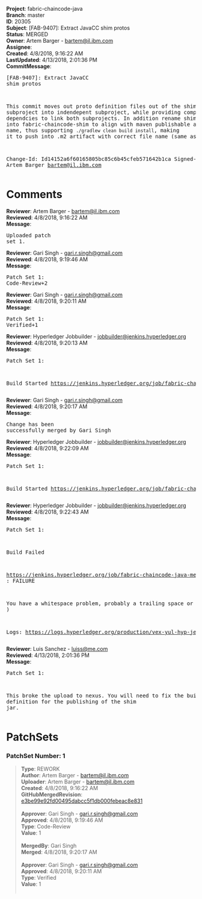 <strong>Project</strong>: fabric-chaincode-java<br><strong>Branch</strong>: master<br><strong>ID</strong>: 20305<br><strong>Subject</strong>: [FAB-9407]: Extract JavaCC shim protos<br><strong>Status</strong>: MERGED<br><strong>Owner</strong>: Artem Barger - bartem@il.ibm.com<br><strong>Assignee</strong>:<br><strong>Created</strong>: 4/8/2018, 9:16:22 AM<br><strong>LastUpdated</strong>: 4/13/2018, 2:01:36 PM<br><strong>CommitMessage</strong>:<br><pre>[FAB-9407]: Extract JavaCC shim protos

This commit moves out proto definition files out of the shim subproject
into indendepent subproject, while providing compile time dependcies to
link both subprojects. In addition rename shim subproject into
fabric-chaincode-shim to align with maven publishable artifact name,
thus supporting `./gradlew clean build install`, making it to push into
.m2 artifact with correct file name (same as nexus).

Change-Id: Id14152a6f60165805bc85c6b45cfeb571642b1ca
Signed-off-by: Artem Barger <bartem@il.ibm.com>
</pre><h1>Comments</h1><strong>Reviewer</strong>: Artem Barger - bartem@il.ibm.com<br><strong>Reviewed</strong>: 4/8/2018, 9:16:22 AM<br><strong>Message</strong>: <pre>Uploaded patch set 1.</pre><strong>Reviewer</strong>: Gari Singh - gari.r.singh@gmail.com<br><strong>Reviewed</strong>: 4/8/2018, 9:19:46 AM<br><strong>Message</strong>: <pre>Patch Set 1: Code-Review+2</pre><strong>Reviewer</strong>: Gari Singh - gari.r.singh@gmail.com<br><strong>Reviewed</strong>: 4/8/2018, 9:20:11 AM<br><strong>Message</strong>: <pre>Patch Set 1: Verified+1</pre><strong>Reviewer</strong>: Hyperledger Jobbuilder - jobbuilder@jenkins.hyperledger.org<br><strong>Reviewed</strong>: 4/8/2018, 9:20:13 AM<br><strong>Message</strong>: <pre>Patch Set 1:

Build Started https://jenkins.hyperledger.org/job/fabric-chaincode-java-verify-x86_64/99/</pre><strong>Reviewer</strong>: Gari Singh - gari.r.singh@gmail.com<br><strong>Reviewed</strong>: 4/8/2018, 9:20:17 AM<br><strong>Message</strong>: <pre>Change has been successfully merged by Gari Singh</pre><strong>Reviewer</strong>: Hyperledger Jobbuilder - jobbuilder@jenkins.hyperledger.org<br><strong>Reviewed</strong>: 4/8/2018, 9:22:09 AM<br><strong>Message</strong>: <pre>Patch Set 1:

Build Started https://jenkins.hyperledger.org/job/fabric-chaincode-java-merge-x86_64/33/</pre><strong>Reviewer</strong>: Hyperledger Jobbuilder - jobbuilder@jenkins.hyperledger.org<br><strong>Reviewed</strong>: 4/8/2018, 9:22:43 AM<br><strong>Message</strong>: <pre>Patch Set 1:

Build Failed 

https://jenkins.hyperledger.org/job/fabric-chaincode-java-merge-x86_64/33/ : FAILURE

You have a whitespace problem, probably a trailing space or two. ( https://jenkins.hyperledger.org/job/fabric-chaincode-java-merge-x86_64/33/ )

Logs: https://logs.hyperledger.org/production/vex-yul-hyp-jenkins-3/fabric-chaincode-java-merge-x86_64/33</pre><strong>Reviewer</strong>: Luis Sanchez - luiss@me.com<br><strong>Reviewed</strong>: 4/13/2018, 2:01:36 PM<br><strong>Message</strong>: <pre>Patch Set 1:

This broke the upload to nexus. You will need to fix the build definition for the publishing of the shim jar.</pre><h1>PatchSets</h1><h3>PatchSet Number: 1</h3><blockquote><strong>Type</strong>: REWORK<br><strong>Author</strong>: Artem Barger - bartem@il.ibm.com<br><strong>Uploader</strong>: Artem Barger - bartem@il.ibm.com<br><strong>Created</strong>: 4/8/2018, 9:16:22 AM<br><strong>GitHubMergedRevision</strong>: [e3be99e92fd00495dabcc5f1db000febeac8e831](https://github.com/hyperledger/fabric-chaincode-java/commit/e3be99e92fd00495dabcc5f1db000febeac8e831)<br><br><strong>Approver</strong>: Gari Singh - gari.r.singh@gmail.com<br><strong>Approved</strong>: 4/8/2018, 9:19:46 AM<br><strong>Type</strong>: Code-Review<br><strong>Value</strong>: 1<br><br><strong>MergedBy</strong>: Gari Singh<br><strong>Merged</strong>: 4/8/2018, 9:20:17 AM<br><br><strong>Approver</strong>: Gari Singh - gari.r.singh@gmail.com<br><strong>Approved</strong>: 4/8/2018, 9:20:11 AM<br><strong>Type</strong>: Verified<br><strong>Value</strong>: 1<br><br></blockquote>